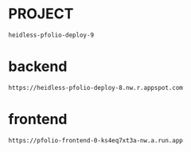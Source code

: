 
# PROJECT
```
heidless-pfolio-deploy-9

```

# backend
```
https://heidless-pfolio-deploy-8.nw.r.appspot.com

```

# frontend
```
https://pfolio-frontend-0-ks4eq7xt3a-nw.a.run.app

```
